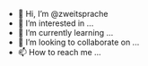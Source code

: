 - 👋 Hi, I’m @zweitsprache
- 👀 I’m interested in ...
- 🌱 I’m currently learning ...
- 💞️ I’m looking to collaborate on ...
- 📫 How to reach me ...

<!---
zweitsprache/zweitsprache is a ✨ special ✨ repository because its `README.md` (this file) appears on your GitHub profile.
You can click the Preview link to take a look at your changes.
--->
